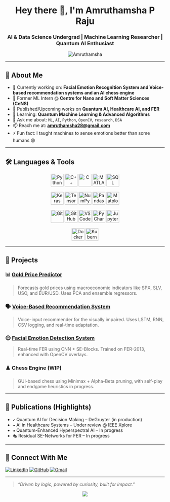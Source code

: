 <h1 align="center">Hey there 👋, I'm Amruthamsha P Raju</h1>
<h3 align="center">AI & Data Science Undergrad | Machine Learning Researcher | Quantum AI Enthusiast</h3>

<p align="center">
  <img src="https://komarev.com/ghpvc/?username=Amruthamsha&label=Profile%20views&color=0e75b6&style=flat" alt="Amruthamsha" />
</p>

---

## 🧠 About Me

- 🔭 Currently working on: **Facial Emotion Recognition System and Voice-based recommendation systems and an AI chess engine**
- 🔬 Former ML Intern @ **Centre for Nano and Soft Matter Sciences (CeNS)**
- 📖 Published/Upcoming works on **Quantum AI, Healthcare AI, and FER**
- 🌱 Learning: **Quantum Machine Learning & Advanced Algorithms**
- 💬 Ask me about: `ML`, `AI`, `Python`, `OpenCV`, `research`, `DSA`
- 📫 Reach me at: **amruthamsha28@gmail.com**
- ⚡ Fun fact: I taught machines to sense emotions better than some humans 😄

---

## 🛠️ Languages & Tools

<p align="center">
  <!-- Languages -->
  <a href="https://www.python.org/" target="_blank"><img src="https://cdn.jsdelivr.net/gh/devicons/devicon/icons/python/python-original.svg" alt="Python" width="40" height="40"/></a>
  <a href="https://cplusplus.com/" target="_blank"><img src="https://cdn.jsdelivr.net/gh/devicons/devicon/icons/cplusplus/cplusplus-original.svg" alt="C++" width="40" height="40"/></a>
  <a href="https://www.cprogramming.com/" target="_blank"><img src="https://cdn.jsdelivr.net/gh/devicons/devicon/icons/c/c-original.svg" alt="C" width="40" height="40"/></a>
  <a href="https://www.mathworks.com/products/matlab.html" target="_blank"><img src="https://upload.wikimedia.org/wikipedia/commons/2/21/Matlab_Logo.png" alt="MATLAB" width="40" height="40"/></a>
  <a href="https://www.w3schools.com/sql/" target="_blank"><img src="https://cdn.jsdelivr.net/gh/devicons/devicon/icons/mysql/mysql-original.svg" alt="SQL" width="40" height="40"/></a>
</p>

<p align="center">
  <!-- ML Libraries -->
  <a href="https://keras.io/" target="_blank"><img src="https://cdn.jsdelivr.net/gh/devicons/devicon/icons/keras/keras-original.svg" alt="Keras" width="40" height="40"/></a>
  <a href="https://www.tensorflow.org/" target="_blank"><img src="https://cdn.jsdelivr.net/gh/devicons/devicon/icons/tensorflow/tensorflow-original.svg" alt="TensorFlow" width="40" height="40"/></a>
  <a href="https://numpy.org/" target="_blank"><img src="https://cdn.jsdelivr.net/gh/devicons/devicon/icons/numpy/numpy-original.svg" alt="NumPy" width="40" height="40"/></a>
  <a href="https://pandas.pydata.org/" target="_blank"><img src="https://cdn.jsdelivr.net/gh/devicons/devicon/icons/pandas/pandas-original.svg" alt="Pandas" width="40" height="40"/></a>
  <a href="https://matplotlib.org/" target="_blank"><img src="https://matplotlib.org/_static/images/logo2.svg" alt="Matplotlib" width="40" height="40"/></a>
</p>

<p align="center">
  <!-- Dev Tools -->
  <a href="https://git-scm.com/" target="_blank"><img src="https://cdn.jsdelivr.net/gh/devicons/devicon/icons/git/git-original.svg" alt="Git" width="40" height="40"/></a>
  <a href="https://github.com/" target="_blank"><img src="https://cdn.jsdelivr.net/gh/devicons/devicon/icons/github/github-original.svg" alt="GitHub" width="40" height="40"/></a>
  <a href="https://code.visualstudio.com/" target="_blank"><img src="https://cdn.jsdelivr.net/gh/devicons/devicon/icons/vscode/vscode-original.svg" alt="VS Code" width="40" height="40"/></a>
  <a href="https://www.jetbrains.com/pycharm/" target="_blank"><img src="https://upload.wikimedia.org/wikipedia/commons/1/1d/PyCharm_Icon.svg" alt="PyCharm" width="40" height="40"/></a>
  <a href="https://jupyter.org/" target="_blank"><img src="https://cdn.jsdelivr.net/gh/devicons/devicon/icons/jupyter/jupyter-original.svg" alt="Jupyter" width="40" height="40"/></a>
</p>

<p align="center">
  <!-- Infra -->
  <a href="https://www.docker.com/" target="_blank"><img src="https://cdn.jsdelivr.net/gh/devicons/devicon/icons/docker/docker-original.svg" alt="Docker" width="40" height="40"/></a>
  <a href="https://kubernetes.io/" target="_blank"><img src="https://cdn.jsdelivr.net/gh/devicons/devicon/icons/kubernetes/kubernetes-plain.svg" alt="Kubernetes" width="40" height="40"/></a>
</p>

---

## 🚀 Projects

### 📊 [Gold Price Predictor](https://github.com/Amruthamsha)
> Forecasts gold prices using macroeconomic indicators like SPX, SLV, USO, and EUR/USD. Uses PCA and ensemble regressors.

### 🗣️ [Voice-Based Recommendation System](https://github.com/Amruthamsha)
> Voice-input recommender for the visually impaired. Uses LSTM, RNN, CSV logging, and real-time adaptation.

### 😊 [Facial Emotion Detection System](https://github.com/Amruthamsha)
> Real-time FER using CNN + SE-Blocks. Trained on FER-2013, enhanced with OpenCV overlays.

### ♟️ Chess Engine (WIP)
> GUI-based chess using Minimax + Alpha-Beta pruning, with self-play and endgame heuristics in progress.

---

## 📝 Publications (Highlights)

- `✓` Quantum AI for Decision Making – DeGruyter (in production)
- `→` AI in Healthcare Systems – Under review @ IEEE Xplore
- `⚗️` Quantum-Enhanced Hyperspectral AI – In progress
- `🎭` Residual SE-Networks for FER – In progress

---

## 👥 Connect With Me

[![LinkedIn](https://img.shields.io/badge/-LinkedIn-blue?logo=linkedin&style=flat-square)](https://linkedin.com/in/amruthamsha)
[![GitHub](https://img.shields.io/badge/-GitHub-black?logo=github&style=flat-square)](https://github.com/Amruthamsha)
[![Gmail](https://img.shields.io/badge/-Email-c14438?logo=gmail&logoColor=white&style=flat-square)](mailto:amruthamsha28@gmail.com)

---

> *“Driven by logic, powered by curiosity, built for impact.”*

<p align="center">
  <img src="https://quotes-github-readme.vercel.app/api?type=horizontal&theme=radical" />
</p>
